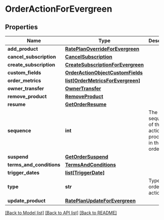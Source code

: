 # OrderActionForEvergreen

## Properties
Name | Type | Description | Notes
------------ | ------------- | ------------- | -------------
**add_product** | [**RatePlanOverrideForEvergreen**](RatePlanOverrideForEvergreen.md) |  | [optional] 
**cancel_subscription** | [**CancelSubscription**](CancelSubscription.md) |  | [optional] 
**create_subscription** | [**CreateSubscriptionForEvergreen**](CreateSubscriptionForEvergreen.md) |  | [optional] 
**custom_fields** | [**OrderActionObjectCustomFields**](OrderActionObjectCustomFields.md) |  | [optional] 
**order_metrics** | [**list[OrderMetricsForEvergreen]**](OrderMetricsForEvergreen.md) |  | [optional] 
**owner_transfer** | [**OwnerTransfer**](OwnerTransfer.md) |  | [optional] 
**remove_product** | [**RemoveProduct**](RemoveProduct.md) |  | [optional] 
**resume** | [**GetOrderResume**](GetOrderResume.md) |  | [optional] 
**sequence** | **int** | The sequence of the order actions processed in the order. | [optional] 
**suspend** | [**GetOrderSuspend**](GetOrderSuspend.md) |  | [optional] 
**terms_and_conditions** | [**TermsAndConditions**](TermsAndConditions.md) |  | [optional] 
**trigger_dates** | [**list[TriggerDate]**](TriggerDate.md) |  | [optional] 
**type** | **str** | Type of the order action. | [optional] 
**update_product** | [**RatePlanUpdateForEvergreen**](RatePlanUpdateForEvergreen.md) |  | [optional] 

[[Back to Model list]](../README.md#documentation-for-models) [[Back to API list]](../README.md#documentation-for-api-endpoints) [[Back to README]](../README.md)


